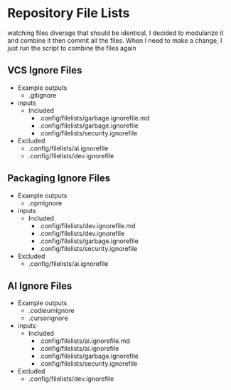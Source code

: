 # Repository File Lists

watching files diverage that should be identical, I decided to modularize it
and combine it then commit all the files. When I need to make a change,
I just run the script to combine the files again

## VCS Ignore Files
- Example outputs
  - .gitignore
- inputs
  - Included
    - .config/filelists/garbage.ignorefile.md
    - .config/filelists/garbage.ignorefile
    - .config/filelists/security.ignorefile
- Excluded
    - .config/filelists/ai.ignorefile
    - .config/filelists/dev.ignorefile

## Packaging Ignore Files
- Example outputs
  - .npmignore
- inputs
  - Included
    - .config/filelists/dev.ignorefile.md
    - .config/filelists/dev.ignorefile
    - .config/filelists/garbage.ignorefile
    - .config/filelists/security.ignorefile
- Excluded
    - .config/filelists/ai.ignorefile

## AI Ignore Files
- Example outputs
  - .codieumignore
  - .cursorignore
- inputs
  - Included
    - .config/filelists/ai.ignorefile.md
    - .config/filelists/ai.ignorefile
    - .config/filelists/garbage.ignorefile
    - .config/filelists/security.ignorefile
- Excluded
    - .config/filelists/dev.ignorefile
